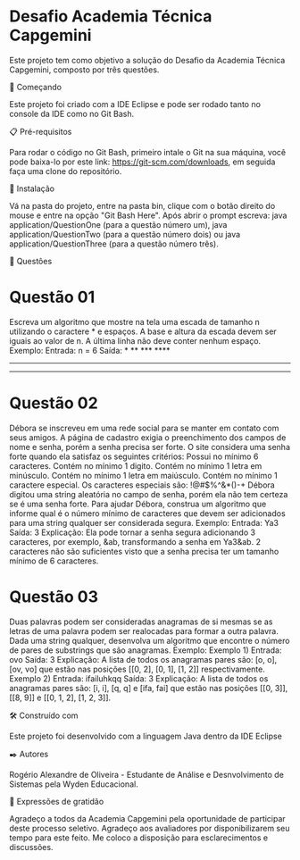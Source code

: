 # Desafio Academia Técnica Capgemini

Este projeto tem como objetivo a solução do Desafio da Academia Técnica Capgemini, composto por três questões.

🚀 Começando

Este projeto foi criado com a IDE Eclipse e pode ser rodado tanto no console da IDE como no Git Bash.

📋 Pré-requisitos

Para rodar o código no Git Bash, primeiro intale o Git na sua máquina, você pode baixa-lo por este link: https://git-scm.com/downloads, em seguida faça uma clone do
repositório.

🔧 Instalação

Vá na pasta do projeto, entre na pasta bin, clique com o botão direito do mouse e entre na opção "Git Bash Here". Após abrir o prompt escreva: 
java application/QuestionOne (para a questão número um), java application/QuestionTwo (para a questão número dois) ou java application/QuestionThree 
(para a questão número três).

🔩 Questôes

# Questão 01
Escreva um algoritmo que mostre na tela uma escada de tamanho n utilizando o caractere * e espaços. A base e altura da escada devem ser iguais ao valor de n. A última linha não 
deve conter nenhum espaço.
Exemplo:
Entrada:
n = 6
Saída:
          *
        **
      ***
    ****
  *****
******

# Questão 02
Débora se inscreveu em uma rede social para se manter em contato com seus amigos. A página de cadastro exigia o preenchimento dos campos de nome e senha, porém a senha precisa 
ser forte. O site considera uma senha forte quando ela satisfaz os seguintes critérios:
Possui no mínimo 6 caracteres.
Contém no mínimo 1 digito.
Contém no mínimo 1 letra em minúsculo.
Contém no mínimo 1 letra em maiúsculo.
Contém no mínimo 1 caractere especial. Os caracteres especiais são: !@#$%^&*()-+
Débora digitou uma string aleatória no campo de senha, porém ela não tem certeza se é uma senha forte. Para ajudar Débora, construa um algoritmo que informe qual é o número 
mínimo de caracteres que devem ser adicionados para uma string qualquer ser considerada segura.
Exemplo:
Entrada:
Ya3
Saída:
3
Explicação:
Ela pode tornar a senha segura adicionando 3 caracteres, por exemplo, &ab, transformando a senha em Ya3&ab. 2 caracteres não são suficientes visto que a senha precisa ter um 
tamanho mínimo de 6 caracteres.

# Questão 03
Duas palavras podem ser consideradas anagramas de si mesmas se as letras de uma palavra podem ser realocadas para formar a outra palavra. Dada uma string qualquer, desenvolva 
um algoritmo que encontre o número de pares de substrings que são anagramas.
Exemplo:
Exemplo 1)
Entrada:
ovo
Saída:
3
Explicação:
A lista de todos os anagramas pares são: [o, o], [ov, vo] que estão nas posições [[0, 2], [0, 1], [1, 2]] respectivamente. 
Exemplo 2)
Entrada:
ifailuhkqq
Saída:
3
Explicação:
A lista de todos os anagramas pares são: [i, i], [q, q] e [ifa, fai] que estão nas posições [[0, 3]], [[8, 9]] e [[0, 1, 2], [1, 2, 3]].

🛠️ Construído com

Este projeto foi desenvolvido com a linguagem Java dentro da IDE Eclipse

✒️ Autores

Rogério Alexandre de Oliveira - Estudante de Análise e Desnvolvimento de Sistemas pela Wyden Educacional.

🎁 Expressões de gratidão

Agradeço a todos da Academia Capgemini pela oportunidade de participar deste processo seletivo.
Agradeço aos avaliadores por disponibilizarem seu tempo para este feito.
Me coloco a disposição para esclarecimentos e discussões.
